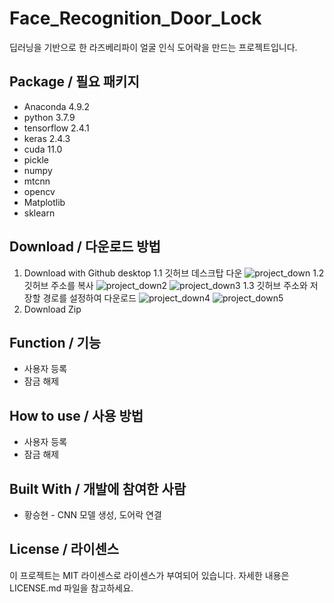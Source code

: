 # Face_Recognition_Door_Lock
딥러닝을 기반으로 한 라즈베리파이 얼굴 인식 도어락을 만드는 프로젝트입니다.


## Package / 필요 패키지
  * Anaconda 4.9.2
  * python 3.7.9
  * tensorflow 2.4.1
  * keras 2.4.3
  * cuda 11.0
  * pickle 
  * numpy
  * mtcnn
  * opencv
  * Matplotlib
  * sklearn
  
## Download / 다운로드 방법
  1. Download with Github desktop
    1.1 깃허브 데스크탑 다운
    ![project_down](https://user-images.githubusercontent.com/57141923/114175802-5d45a200-9975-11eb-8040-0a3384929f1b.png)
    1.2 깃허브 주소를 복사
    ![project_down2](https://user-images.githubusercontent.com/57141923/114175805-5e76cf00-9975-11eb-8777-dc9848bf9e2e.png)
    ![project_down3](https://user-images.githubusercontent.com/57141923/114175420-ffb15580-9974-11eb-8f3b-a9cae615d0ec.png)
    1.3 깃허브 주소와 저장할 경로를 설정하여 다운로드
    ![project_down4](https://user-images.githubusercontent.com/57141923/114175807-5e76cf00-9975-11eb-95c5-46332d7a8d7b.png)
    ![project_down5](https://user-images.githubusercontent.com/57141923/114175423-0049ec00-9975-11eb-804d-e7705db1535a.png)
  2. Download Zip

## Function / 기능
  * 사용자 등록
  * 잠금 해제

## How to use / 사용 방법
  * 사용자 등록
  * 잠금 해제

## Built With / 개발에 참여한 사람
 * 황승현 - CNN 모델 생성, 도어락 연결

## License / 라이센스
이 프로젝트는 MIT 라이센스로 라이센스가 부여되어 있습니다. 자세한 내용은 LICENSE.md 파일을 참고하세요.

